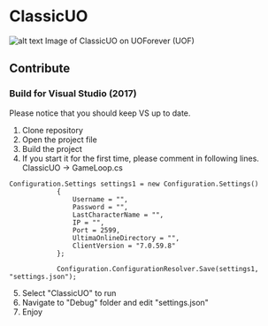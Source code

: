 # ClassicUO
 
![alt text](https://serving.photos.photobox.com/16802059d3745e0750d2b1d054284d0e8bd13156ba39240b1c8a37658eb68c2f89b769c1.jpg)
Image of ClassicUO on UOForever (UOF)

## Contribute

### Build for Visual Studio (2017)
Please notice that you should keep VS up to date. 

1. Clone repository
2. Open the project file
3. Build the project
4. If you start it for the first time, please comment in following lines. ClassicUO -> GameLoop.cs
```
Configuration.Settings settings1 = new Configuration.Settings()
            {
                Username = "",
                Password = "",
                LastCharacterName = "",
                IP = "",
                Port = 2599,
                UltimaOnlineDirectory = "",
                ClientVersion = "7.0.59.8"
            };

            Configuration.ConfigurationResolver.Save(settings1, "settings.json");
```
5. Select "ClassicUO" to run
6. Navigate to "Debug" folder and edit "settings.json"
7. Enjoy
